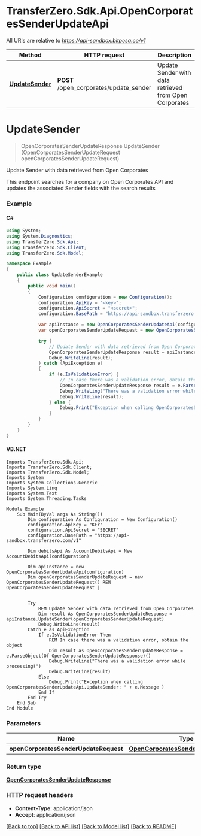 # TransferZero.Sdk.Api.OpenCorporatesSenderUpdateApi

All URIs are relative to *https://api-sandbox.bitpesa.co/v1*

Method | HTTP request | Description
------------- | ------------- | -------------
[**UpdateSender**](OpenCorporatesSenderUpdateApi.md#updatesender) | **POST** /open_corporates/update_sender | Update Sender with data retrieved from Open Corporates


<a name="updatesender"></a>
# **UpdateSender**
> OpenCorporatesSenderUpdateResponse UpdateSender (OpenCorporatesSenderUpdateRequest openCorporatesSenderUpdateRequest)

Update Sender with data retrieved from Open Corporates

This endpoint searches for a company on Open Corporates API and updates the associated Sender fields with the search results

### Example

#### C#

```csharp
using System;
using System.Diagnostics;
using TransferZero.Sdk.Api;
using TransferZero.Sdk.Client;
using TransferZero.Sdk.Model;

namespace Example
{
    public class UpdateSenderExample
    {
        public void main()
        {
            Configuration configuration = new Configuration();
            configuration.ApiKey = "<key>";
            configuration.ApiSecret = "<secret>";
            configuration.BasePath = "https://api-sandbox.transferzero.com/v1";

            var apiInstance = new OpenCorporatesSenderUpdateApi(configuration);
            var openCorporatesSenderUpdateRequest = new OpenCorporatesSenderUpdateRequest(); // OpenCorporatesSenderUpdateRequest | 

            try {
                // Update Sender with data retrieved from Open Corporates
                OpenCorporatesSenderUpdateResponse result = apiInstance.UpdateSender(openCorporatesSenderUpdateRequest);
                Debug.WriteLine(result);
            } catch (ApiException e)
            {
                if (e.IsValidationError) {
                    // In case there was a validation error, obtain the object
                    OpenCorporatesSenderUpdateResponse result = e.ParseObject<OpenCorporatesSenderUpdateResponse>();
                    Debug.WriteLing("There was a validation error while processing!");
                    Debug.WriteLine(result);
                } else {
                    Debug.Print("Exception when calling OpenCorporatesSenderUpdateApi.UpdateSender: " + e.Message );
                }
            }
        }
    }
}
```

#### VB.NET

```vbnet
Imports TransferZero.Sdk.Api;
Imports TransferZero.Sdk.Client;
Imports TransferZero.Sdk.Model;
Imports System
Imports System.Collections.Generic
Imports System.Linq
Imports System.Text
Imports System.Threading.Tasks

Module Example
    Sub Main(ByVal args As String())
        Dim configuration As Configuration = New Configuration()
        configuration.ApiKey = "KEY"
        configuration.ApiSecret = "SECRET"
        configuration.BasePath = "https://api-sandbox.transferzero.com/v1"

        Dim debitsApi As AccountDebitsApi = New AccountDebitsApi(configuration)

        Dim apiInstance = new OpenCorporatesSenderUpdateApi(configuration)
        Dim openCorporatesSenderUpdateRequest = new OpenCorporatesSenderUpdateRequest() REM OpenCorporatesSenderUpdateRequest | 


        Try
            REM Update Sender with data retrieved from Open Corporates
            Dim result As OpenCorporatesSenderUpdateResponse = apiInstance.UpdateSender(openCorporatesSenderUpdateRequest)
            Debug.WriteLine(result)
        Catch e as ApiException
            If e.IsValidationError Then
                REM In case there was a validation error, obtain the object
                Dim result as OpenCorporatesSenderUpdateResponse = e.ParseObject(Of OpenCorporatesSenderUpdateResponse)()
                Debug.WriteLine("There was a validation error while processing!")
                Debug.WriteLine(result)
            Else
                Debug.Print("Exception when calling OpenCorporatesSenderUpdateApi.UpdateSender: " + e.Message )
            End If
        End Try
    End Sub
End Module
```

### Parameters

Name | Type | Description  | Notes
------------- | ------------- | ------------- | -------------
 **openCorporatesSenderUpdateRequest** | [**OpenCorporatesSenderUpdateRequest**](OpenCorporatesSenderUpdateRequest.md)|  | 

### Return type

[**OpenCorporatesSenderUpdateResponse**](OpenCorporatesSenderUpdateResponse.md)

### HTTP request headers

 - **Content-Type**: application/json
 - **Accept**: application/json

[[Back to top]](#) [[Back to API list]](../README.md#documentation-for-api-endpoints) [[Back to Model list]](../README.md#documentation-for-models) [[Back to README]](../README.md)

